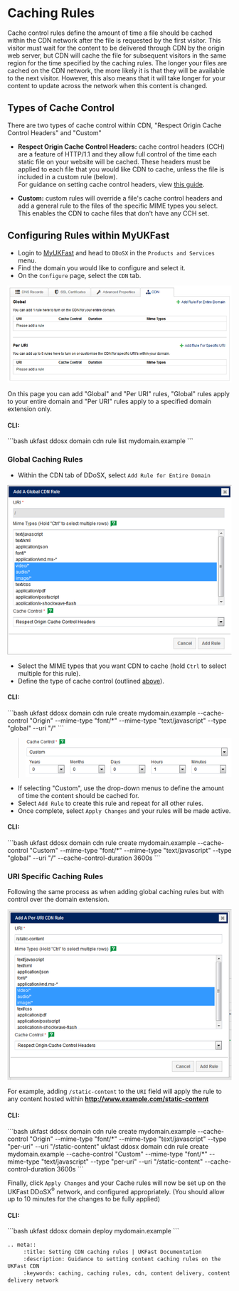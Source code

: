 # Caching Rules
Cache control rules define the amount of time a file should be cached within the CDN network after the file is requested by the first visitor. This visitor must wait for the content to be delivered through CDN by the origin web server, but CDN will cache the file for subsequent visitors in the same region for the time specified by the caching rules. The longer your files are cached on the CDN network, the more likely it is that they will be available to the next visitor. However, this also means that it will take longer for your content to update across the network when this content is changed.

## Types of Cache Control
There are two types of cache control within CDN, "Respect Origin Cache Control Headers" and "Custom"
- **Respect Origin Cache Control Headers:** cache control headers (CCH) are a feature of HTTP/1.1 and they allow full control of the time each static file on your website will be cached. These headers must be applied to each file that you would like CDN to cache, unless the file is included in a custom rule (below). <br />For guidance on setting cache control headers, view [this guide](https://varvy.com/pagespeed/cache-control.html).

- **Custom:** custom rules will override a file's cache control headers and add a general rule to the files of the specific MIME types you select. This enables the CDN to cache files that don't have any CCH set.

## Configuring Rules within MyUKFast
- Login to [MyUKFast](https://my.ukfast.co.uk) and head to `DDoSX` in the `Products and Services` menu.
- Find the domain you would like to configure and select it.
- On the `Configure` page, select the `CDN` tab.

![connect](files/cdnnorules.PNG)

On this page you can add "Global" and "Per URI" rules, "Global" rules apply to your entire domain and "Per URI" rules apply to a specified domain extension only.

<h4><b>CLI:</b></h4>
```bash
ukfast ddosx domain cdn rule list mydomain.example
```

### Global Caching Rules
- Within the CDN tab of DDoSX, select `Add Rule for Entire Domain`

![connect](files/globalcacherule.PNG)

- Select the MIME types that you want CDN to cache (hold `Ctrl` to select multiple for this rule).
- Define the type of cache control (outlined [above](#types-of-cache-control)).

<h4><b>CLI:</b></h4>
```bash
ukfast ddosx domain cdn rule create mydomain.example --cache-control "Origin" --mime-type "font/*" --mime-type "text/javascript" --type "global" --uri "/"
```

>![connect](files/customcachecontrol.PNG)

- If selecting "Custom", use the drop-down menus to define the amount of time the content should be cached for.
- Select `Add Rule` to create this rule and repeat for all other rules.
- Once complete, select `Apply Changes` and your rules will be made active.

<h4><b>CLI:</b></h4>
```bash
ukfast ddosx domain cdn rule create mydomain.example --cache-control "Custom" --mime-type "font/*" --mime-type "text/javascript" --type "global" --uri "/" --cache-control-duration 3600s
```

### URI Specific Caching Rules
Following the same process as when adding global caching rules but with control over the domain extension.

![connect](files/uricacherule.PNG)

For example, adding `/static-content` to the `URI` field will apply the rule to any content hosted within **http://www.example.com/static-content**

<h4><b>CLI:</b></h4>
```bash
ukfast ddosx domain cdn rule create mydomain.example --cache-control "Origin" --mime-type "font/*" --mime-type "text/javascript" --type "per-uri" --uri "/static-content"
ukfast ddosx domain cdn rule create mydomain.example --cache-control "Custom" --mime-type "font/*" --mime-type "text/javascript" --type "per-uri" --uri "/static-content" --cache-control-duration 3600s
```

Finally, click `Apply Changes` and your Cache rules will now be set up on the UKFast DDoSX<sup>®</sup> network, and configured appropriately. (You should allow up to 10 minutes for the changes to be fully applied)

<h4><b>CLI:</b></h4>
```bash
ukfast ddosx domain deploy mydomain.example
```

```eval_rst
.. meta::
     :title: Setting CDN caching rules | UKFast Documentation
     :description: Guidance to setting content caching rules on the UKFast CDN
     :keywords: caching, caching rules, cdn, content delivery, content delivery network
```
